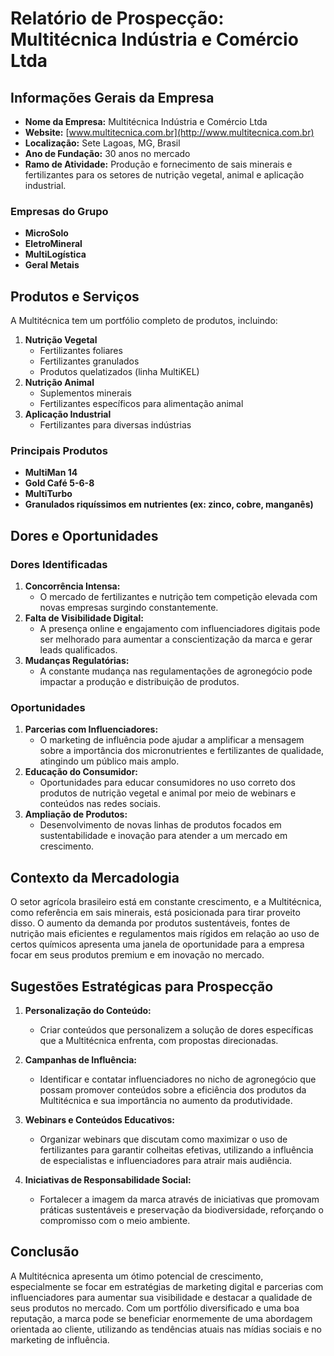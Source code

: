 # Relatório de Prospecção: Multitécnica Indústria e Comércio Ltda

## Informações Gerais da Empresa
- **Nome da Empresa:** Multitécnica Indústria e Comércio Ltda
- **Website:** [www.multitecnica.com.br](http://www.multitecnica.com.br)
- **Localização:** Sete Lagoas, MG, Brasil
- **Ano de Fundação:** 30 anos no mercado
- **Ramo de Atividade:** Produção e fornecimento de sais minerais e fertilizantes para os setores de nutrição vegetal, animal e aplicação industrial.
  
### Empresas do Grupo
- **MicroSolo**
- **EletroMineral**
- **MultiLogística**
- **Geral Metais**

## Produtos e Serviços
A Multitécnica tem um portfólio completo de produtos, incluindo:
1. **Nutrição Vegetal**
   - Fertilizantes foliares
   - Fertilizantes granulados
   - Produtos quelatizados (linha MultiKEL)
2. **Nutrição Animal**
   - Suplementos minerais
   - Fertilizantes específicos para alimentação animal
3. **Aplicação Industrial**
   - Fertilizantes para diversas indústrias

### Principais Produtos
- **MultiMan 14**
- **Gold Café 5-6-8**
- **MultiTurbo**
- **Granulados riquíssimos em nutrientes (ex: zinco, cobre, manganês)**
  
## Dores e Oportunidades
### Dores Identificadas
1. **Concorrência Intensa:**
   - O mercado de fertilizantes e nutrição tem competição elevada com novas empresas surgindo constantemente. 
2. **Falta de Visibilidade Digital:**
   - A presença online e engajamento com influenciadores digitais pode ser melhorado para aumentar a conscientização da marca e gerar leads qualificados.
3. **Mudanças Regulatórias:**
   - A constante mudança nas regulamentações de agronegócio pode impactar a produção e distribuição de produtos.

### Oportunidades
1. **Parcerias com Influenciadores:**
   - O marketing de influência pode ajudar a amplificar a mensagem sobre a importância dos micronutrientes e fertilizantes de qualidade, atingindo um público mais amplo.
2. **Educação do Consumidor:**
   - Oportunidades para educar consumidores no uso correto dos produtos de nutrição vegetal e animal por meio de webinars e conteúdos nas redes sociais.
3. **Ampliação de Produtos:**
   - Desenvolvimento de novas linhas de produtos focados em sustentabilidade e inovação para atender a um mercado em crescimento.

## Contexto da Mercadologia
O setor agrícola brasileiro está em constante crescimento, e a Multitécnica, como referência em sais minerais, está posicionada para tirar proveito disso. O aumento da demanda por produtos sustentáveis, fontes de nutrição mais eficientes e regulamentos mais rígidos em relação ao uso de certos químicos apresenta uma janela de oportunidade para a empresa focar em seus produtos premium e em inovação no mercado.

## Sugestões Estratégicas para Prospecção
1. **Personalização do Conteúdo:**
   - Criar conteúdos que personalizem a solução de dores específicas que a Multitécnica enfrenta, com propostas direcionadas.
  
2. **Campanhas de Influência:**
   - Identificar e contatar influenciadores no nicho de agronegócio que possam promover conteúdos sobre a eficiência dos produtos da Multitécnica e sua importância no aumento da produtividade.

3. **Webinars e Conteúdos Educativos:**
   - Organizar webinars que discutam como maximizar o uso de fertilizantes para garantir colheitas efetivas, utilizando a influência de especialistas e influenciadores para atrair mais audiência.

4. **Iniciativas de Responsabilidade Social:**
   - Fortalecer a imagem da marca através de iniciativas que promovam práticas sustentáveis e preservação da biodiversidade, reforçando o compromisso com o meio ambiente.

## Conclusão
A Multitécnica apresenta um ótimo potencial de crescimento, especialmente se focar em estratégias de marketing digital e parcerias com influenciadores para aumentar sua visibilidade e destacar a qualidade de seus produtos no mercado. Com um portfólio diversificado e uma boa reputação, a marca pode se beneficiar enormemente de uma abordagem orientada ao cliente, utilizando as tendências atuais nas mídias sociais e no marketing de influência.